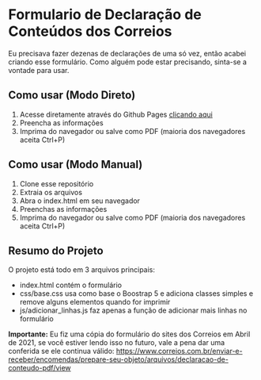 # Formulario de Declaração de Conteúdos dos Correios

Eu precisava fazer dezenas de declarações de uma só vez, então acabei criando esse formulário. Como alguém pode estar precisando, sinta-se a vontade para usar.


## Como usar (Modo Direto)
1. Acesse diretamente através do Github Pages [clicando aqui](https://eudennis.github.io/declaracao-de-conteudo-correios/index.html)
2. Preencha as informações 
3. Imprima do navegador ou salve como PDF (maioria dos navegadores aceita Ctrl+P)

## Como usar (Modo Manual)
1. Clone esse repositório
2. Extraia os arquivos
3. Abra o index.html em seu navegador
4. Preenchas as informações
5. Imprima do navegador ou salve como PDF (maioria dos navegadores aceita Ctrl+P)


## Resumo do Projeto

O projeto está todo em 3 arquivos principais:
- index.html contém o formulário
- css/base.css usa como base o Boostrap 5 e adiciona classes simples e remove alguns elementos quando for imprimir
- js/adicionar_linhas.js faz apenas a função de adicionar mais linhas no formulário


**Importante:** Eu fiz uma cópia do formulário do sites dos Correios em Abril de 2021, se você estiver lendo isso no futuro, vale a pena dar uma conferida se ele continua válido:
https://www.correios.com.br/enviar-e-receber/encomendas/prepare-seu-objeto/arquivos/declaracao-de-conteudo-pdf/view

